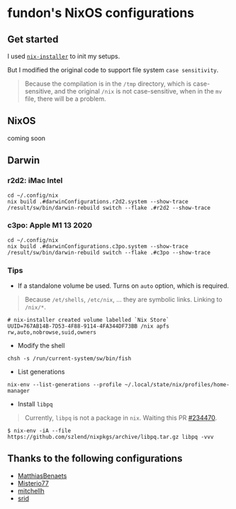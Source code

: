 # fundon's NixOS configurations

## Get started

I used [`nix-installer`](https://github.com/DeterminateSystems/nix-installer) to init my setups.

But I modified the original code to support file system `case sensitivity`.

> Because the compilation is in the `/tmp` directory, which is case-sensitive,
> and the original `/nix` is not case-sensitive, when in the `mv` file,
> there will be a problem.

## NixOS

coming soon

## Darwin

### r2d2: iMac Intel

```console
cd ~/.config/nix
nix build .#darwinConfigurations.r2d2.system --show-trace
/result/sw/bin/darwin-rebuild switch --flake .#r2d2 --show-trace
```

### c3po: Apple M1 13 2020

```console
cd ~/.config/nix
nix build .#darwinConfigurations.c3po.system --show-trace
/result/sw/bin/darwin-rebuild switch --flake .#c3po --show-trace
```

### Tips

* If a standalone volume be used. Turns on `auto` option, which is required.

> Because `/et/shells`, `/etc/nix`, ... they are symbolic links. Linking to `/nix/*`.
```
# nix-installer created volume labelled `Nix Store`
UUID=767AB14B-7D53-4F88-9114-4FA344DF73BB /nix apfs rw,auto,nobrowse,suid,owners
```

* Modify the shell

```console
chsh -s /run/current-system/sw/bin/fish
```

* List generations

```console
nix-env --list-generations --profile ~/.local/state/nix/profiles/home-manager
```

* Install `libpq`

> Currently, `libpq` is not a package in `nix`.
> Waiting this PR [#234470](https://github.com/NixOS/nixpkgs/pull/234470).

```console
$ nix-env -iA --file https://github.com/szlend/nixpkgs/archive/libpq.tar.gz libpq -vvv
```

## Thanks to the following configurations

* [MatthiasBenaets](https://github.com/MatthiasBenaets/nixos-config)
* [Misterio77](https://github.com/Misterio77/nix-config)
* [mitchellh](https://github.com/mitchellh/nixos-config)
* [srid](https://github.com/srid/nixos-config)
